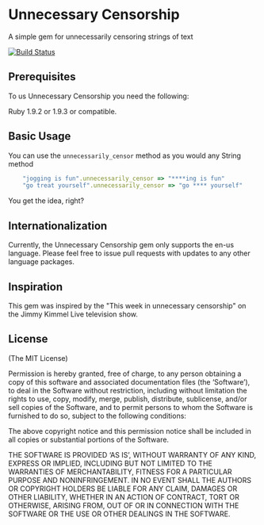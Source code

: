 # Unnecessary Censorship

A simple gem for unnecessarily censoring strings of text

[![Build Status](https://travis-ci.org/JDStraughan/unnecessary-censorship.png)](https://travis-ci.org/#!/JDStraughan/unnecessary-censorship)

## Prerequisites

To us Unnecessary Censorship you need the following:

Ruby 1.9.2 or 1.9.3 or compatible.

## Basic Usage

You can use the `unnecessarily_censor` method as you would any String method

```ruby
    "jogging is fun".unnecessarily_censor => "****ing is fun"
    "go treat yourself".unnecessarily_censor => "go **** yourself"
```

You get the idea, right?

## Internationalization

Currently, the Unnecessary Censorship gem only supports the en-us language.  Please feel free to issue pull requests with updates to any other language packages.

## Inspiration

This gem was inspired by the "This week in unnecessary censorship" on the Jimmy Kimmel Live television show.

## License

(The MIT License)

Permission is hereby granted, free of charge, to any person obtaining a copy of this software and associated documentation files (the ‘Software’), to deal in the Software without restriction, including without limitation the rights to use, copy, modify, merge, publish, distribute, sublicense, and/or sell copies of the Software, and to permit persons to whom the Software is furnished to do so, subject to the following conditions:

The above copyright notice and this permission notice shall be included in all copies or substantial portions of the Software.

THE SOFTWARE IS PROVIDED ‘AS IS’, WITHOUT WARRANTY OF ANY KIND, EXPRESS OR IMPLIED, INCLUDING BUT NOT LIMITED TO THE WARRANTIES OF MERCHANTABILITY, FITNESS FOR A PARTICULAR PURPOSE AND NONINFRINGEMENT. IN NO EVENT SHALL THE AUTHORS OR COPYRIGHT HOLDERS BE LIABLE FOR ANY CLAIM, DAMAGES OR OTHER LIABILITY, WHETHER IN AN ACTION OF CONTRACT, TORT OR OTHERWISE, ARISING FROM, OUT OF OR IN CONNECTION WITH THE SOFTWARE OR THE USE OR OTHER DEALINGS IN THE SOFTWARE.